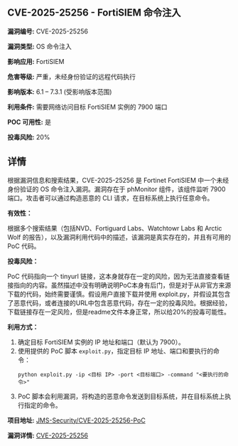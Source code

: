 ## CVE-2025-25256 - FortiSIEM 命令注入

**漏洞编号:** CVE-2025-25256

**漏洞类型:** OS 命令注入

**影响应用:** FortiSIEM

**危害等级:** 严重，未经身份验证的远程代码执行

**影响版本:** 6.1 – 7.3.1 (受影响版本范围)

**利用条件:** 需要网络访问目标 FortiSIEM 实例的 7900 端口

**POC 可用性:** 是

**投毒风险:** 20%

## 详情

根据漏洞信息和搜索结果，CVE-2025-25256 是 Fortinet FortiSIEM 中一个未经身份验证的 OS 命令注入漏洞。漏洞存在于 phMonitor 组件，该组件监听 7900 端口。攻击者可以通过构造恶意的 CLI 请求，在目标系统上执行任意命令。

**有效性：**

根据多个搜索结果（包括NVD、Fortiguard Labs、Watchtowr Labs 和 Arctic Wolf 的报告），以及漏洞利用代码中的描述，该漏洞是真实存在的，并且有可用的 PoC 代码。

**投毒风险：**

PoC 代码指向一个 tinyurl 链接，这本身就存在一定的风险，因为无法直接查看链接指向的内容。虽然描述中没有明确说明PoC本身有后门，但是对于从非官方来源下载的代码，始终需要谨慎。假设用户直接下载并使用 exploit.py，并假设其包含了恶意代码，或者连接的URL中包含恶意代码，存在一定的投毒风险。根据经验，下载链接存在一定风险，但是readme文件本身正常，所以给20%的投毒可能性。

**利用方式：**

1.  确定目标 FortiSIEM 实例的 IP 地址和端口（默认为 7900）。
2.  使用提供的 PoC 脚本 `exploit.py`，指定目标 IP 地址、端口和要执行的命令：
    ```
    python exploit.py -ip <目标 IP> -port <目标端口> -command "<要执行的命令>"
    ```
3.  PoC 脚本会利用漏洞，将构造的恶意命令发送到目标系统，并在目标系统上执行指定的命令。

**项目地址:** [JMS-Security/CVE-2025-25256-PoC](https://github.com/JMS-Security/CVE-2025-25256-PoC)

**漏洞详情:** [CVE-2025-25256](https://nvd.nist.gov/vuln/detail/CVE-2025-25256)